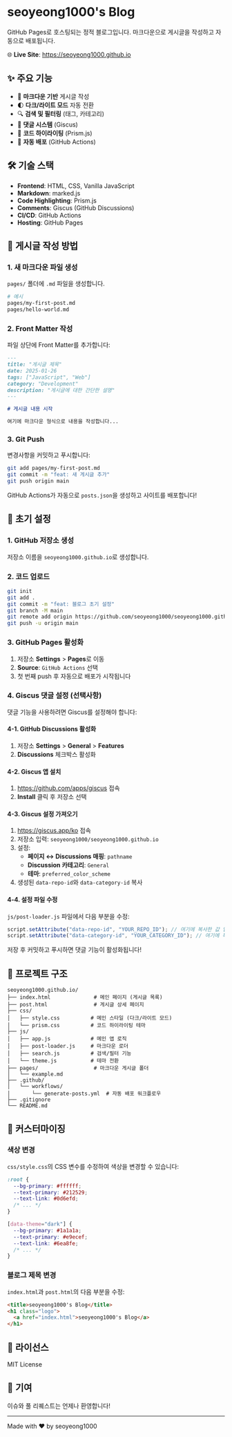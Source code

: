 # seoyeong1000's Blog

GitHub Pages로 호스팅되는 정적 블로그입니다. 마크다운으로 게시글을 작성하고 자동으로 배포됩니다.

🌐 **Live Site**: https://seoyeong1000.github.io

## ✨ 주요 기능

- 📝 **마크다운 기반** 게시글 작성
- 🌓 **다크/라이트 모드** 자동 전환
- 🔍 **검색 및 필터링** (태그, 카테고리)
- 💬 **댓글 시스템** (Giscus)
- 🎨 **코드 하이라이팅** (Prism.js)
- 🚀 **자동 배포** (GitHub Actions)

## 🛠️ 기술 스택

- **Frontend**: HTML, CSS, Vanilla JavaScript
- **Markdown**: marked.js
- **Code Highlighting**: Prism.js
- **Comments**: Giscus (GitHub Discussions)
- **CI/CD**: GitHub Actions
- **Hosting**: GitHub Pages

## 📝 게시글 작성 방법

### 1. 새 마크다운 파일 생성

`pages/` 폴더에 `.md` 파일을 생성합니다.

```bash
# 예시
pages/my-first-post.md
pages/hello-world.md
```

### 2. Front Matter 작성

파일 상단에 Front Matter를 추가합니다:

```markdown
---
title: "게시글 제목"
date: 2025-01-26
tags: ["JavaScript", "Web"]
category: "Development"
description: "게시글에 대한 간단한 설명"
---

# 게시글 내용 시작

여기에 마크다운 형식으로 내용을 작성합니다...
```

### 3. Git Push

변경사항을 커밋하고 푸시합니다:

```bash
git add pages/my-first-post.md
git commit -m "feat: 새 게시글 추가"
git push origin main
```

GitHub Actions가 자동으로 `posts.json`을 생성하고 사이트를 배포합니다!

## 🚀 초기 설정

### 1. GitHub 저장소 생성

저장소 이름을 `seoyeong1000.github.io`로 생성합니다.

### 2. 코드 업로드

```bash
git init
git add .
git commit -m "feat: 블로그 초기 설정"
git branch -M main
git remote add origin https://github.com/seoyeong1000/seoyeong1000.github.io.git
git push -u origin main
```

### 3. GitHub Pages 활성화

1. 저장소 **Settings** > **Pages**로 이동
2. **Source**: `GitHub Actions` 선택
3. 첫 번째 push 후 자동으로 배포가 시작됩니다

### 4. Giscus 댓글 설정 (선택사항)

댓글 기능을 사용하려면 Giscus를 설정해야 합니다:

#### 4-1. GitHub Discussions 활성화

1. 저장소 **Settings** > **General** > **Features**
2. **Discussions** 체크박스 활성화

#### 4-2. Giscus 앱 설치

1. https://github.com/apps/giscus 접속
2. **Install** 클릭 후 저장소 선택

#### 4-3. Giscus 설정 가져오기

1. https://giscus.app/ko 접속
2. 저장소 입력: `seoyeong1000/seoyeong1000.github.io`
3. 설정:
   - **페이지 ↔️ Discussions 매핑**: `pathname`
   - **Discussion 카테고리**: `General`
   - **테마**: `preferred_color_scheme`
4. 생성된 `data-repo-id`와 `data-category-id` 복사

#### 4-4. 설정 파일 수정

`js/post-loader.js` 파일에서 다음 부분을 수정:

```javascript
script.setAttribute("data-repo-id", "YOUR_REPO_ID"); // 여기에 복사한 값 입력
script.setAttribute("data-category-id", "YOUR_CATEGORY_ID"); // 여기에 복사한 값 입력
```

저장 후 커밋하고 푸시하면 댓글 기능이 활성화됩니다!

## 📁 프로젝트 구조

```
seoyeong1000.github.io/
├── index.html              # 메인 페이지 (게시글 목록)
├── post.html               # 게시글 상세 페이지
├── css/
│   ├── style.css          # 메인 스타일 (다크/라이트 모드)
│   └── prism.css          # 코드 하이라이팅 테마
├── js/
│   ├── app.js             # 메인 앱 로직
│   ├── post-loader.js     # 마크다운 로더
│   ├── search.js          # 검색/필터 기능
│   └── theme.js           # 테마 전환
├── pages/                  # 마크다운 게시글 폴더
│   └── example.md
├── .github/
│   └── workflows/
│       └── generate-posts.yml  # 자동 배포 워크플로우
├── .gitignore
└── README.md
```

## 🎨 커스터마이징

### 색상 변경

`css/style.css`의 CSS 변수를 수정하여 색상을 변경할 수 있습니다:

```css
:root {
  --bg-primary: #ffffff;
  --text-primary: #212529;
  --text-link: #0d6efd;
  /* ... */
}

[data-theme="dark"] {
  --bg-primary: #1a1a1a;
  --text-primary: #e9ecef;
  --text-link: #6ea8fe;
  /* ... */
}
```

### 블로그 제목 변경

`index.html`과 `post.html`의 다음 부분을 수정:

```html
<title>seoyeong1000's Blog</title>
<h1 class="logo">
  <a href="index.html">seoyeong1000's Blog</a>
</h1>
```

## 📄 라이선스

MIT License

## 🤝 기여

이슈와 풀 리퀘스트는 언제나 환영합니다!

---

Made with ❤️ by seoyeong1000
